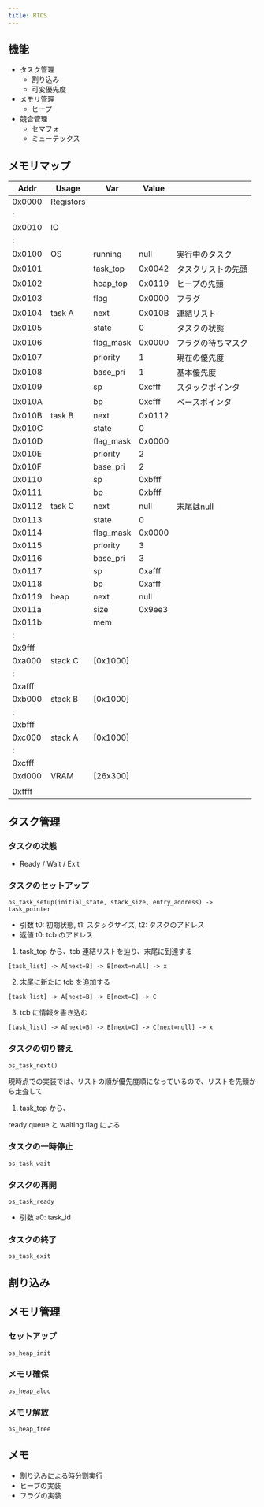 ```yaml
---
title: RTOS
---
```


## 機能

- タスク管理
  - 割り込み
  - 可変優先度
- メモリ管理
  - ヒープ
- 競合管理
  - セマフォ
  - ミューテックス

## メモリマップ

| Addr   | Usage     | Var       | Value  |                    |
| ------ | --------- | --------- | ------ | ------------------ |
| 0x0000 | Registors |           |        |                    |
| :      |           |           |        |                    |
| 0x0010 | IO        |           |        |                    |
| :      |           |           |        |                    |
| 0x0100 | OS        | running   | null   | 実行中のタスク     |
| 0x0101 |           | task_top  | 0x0042 | タスクリストの先頭 |
| 0x0102 |           | heap_top  | 0x0119 | ヒープの先頭       |
| 0x0103 |           | flag      | 0x0000 | フラグ             |
| 0x0104 | task A    | next      | 0x010B | 連結リスト         |
| 0x0105 |           | state     | 0      | タスクの状態       |
| 0x0106 |           | flag_mask | 0x0000 | フラグの待ちマスク |
| 0x0107 |           | priority  | 1      | 現在の優先度       |
| 0x0108 |           | base_pri  | 1      | 基本優先度         |
| 0x0109 |           | sp        | 0xcfff | スタックポインタ   |
| 0x010A |           | bp        | 0xcfff | ベースポインタ     |
| 0x010B | task B    | next      | 0x0112 |                    |
| 0x010C |           | state     | 0      |                    |
| 0x010D |           | flag_mask | 0x0000 |                    |
| 0x010E |           | priority  | 2      |                    |
| 0x010F |           | base_pri  | 2      |                    |
| 0x0110 |           | sp        | 0xbfff |                    |
| 0x0111 |           | bp        | 0xbfff |                    |
| 0x0112 | task C    | next      | null   | 末尾はnull         |
| 0x0113 |           | state     | 0      |                    |
| 0x0114 |           | flag_mask | 0x0000 |                    |
| 0x0115 |           | priority  | 3      |                    |
| 0x0116 |           | base_pri  | 3      |                    |
| 0x0117 |           | sp        | 0xafff |                    |
| 0x0118 |           | bp        | 0xafff |                    |
| 0x0119 | heap      | next      | null   |                    |
| 0x011a |           | size      | 0x9ee3 |                    |
| 0x011b |           | mem       |        |                    |
| :      |           |           |        |                    |
| 0x9fff |           |           |        |                    |
| 0xa000 | stack C   | [0x1000]  |        |                    |
| :      |           |           |        |                    |
| 0xafff |           |           |        |                    |
| 0xb000 | stack B   | [0x1000]  |        |                    |
| :      |           |           |        |                    |
| 0xbfff |           |           |        |                    |
| 0xc000 | stack A   | [0x1000]  |        |                    |
| :      |           |           |        |                    |
| 0xcfff |           |           |        |                    |
| 0xd000 | VRAM      | [26x300]  |        |                    |
|        |           |           |        |                    |
| 0xffff |           |           |        |                    |

## タスク管理

### タスクの状態

- Ready / Wait / Exit

### タスクのセットアップ

`os_task_setup(initial_state, stack_size, entry_address) -> task_pointer`

- 引数 t0: 初期状態, t1: スタックサイズ, t2: タスクのアドレス
- 返値 t0: tcb のアドレス

1. task_top から、tcb 連結リストを辿り、末尾に到達する

```
[task_list] -> A[next=B] -> B[next=null] -> x
```

2. 末尾に新たに tcb を追加する

```
[task_list] -> A[next=B] -> B[next=C] -> C
```

3. tcb に情報を書き込む

```
[task_list] -> A[next=B] -> B[next=C] -> C[next=null] -> x
```

### タスクの切り替え

`os_task_next()`

現時点での実装では、リストの順が優先度順になっているので、リストを先頭から走査して

1. task_top から、

ready queue と waiting flag による

### タスクの一時停止

`os_task_wait`

### タスクの再開

`os_task_ready`

- 引数 a0: task_id

### タスクの終了

`os_task_exit`

## 割り込み

## メモリ管理

### セットアップ

`os_heap_init`

### メモリ確保

`os_heap_aloc`

### メモリ解放

`os_heap_free`

## メモ

- 割り込みによる時分割実行
- ヒープの実装
- フラグの実装

